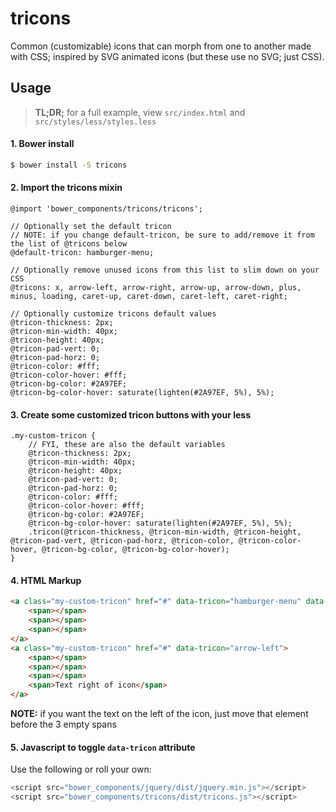 # tricons
Common (customizable) icons that can morph from one to another made with CSS; inspired by SVG animated icons (but these use no SVG; just CSS).

## Usage

> __TL;DR;__ for a full example, view `src/index.html` and `src/styles/less/styles.less`

#### 1. Bower install 

```bash
$ bower install -S tricons
```

#### 2. Import the tricons mixin
```less
@import 'bower_components/tricons/tricons';

// Optionally set the default tricon
// NOTE: if you change default-tricon, be sure to add/remove it from the list of @tricons below
@default-tricon: hamburger-menu;

// Optionally remove unused icons from this list to slim down on your CSS
@tricons: x, arrow-left, arrow-right, arrow-up, arrow-down, plus, minus, loading, caret-up, caret-down, caret-left, caret-right;

// Optionally customize tricons default values
@tricon-thickness: 2px;
@tricon-min-width: 40px;
@tricon-height: 40px;
@tricon-pad-vert: 0;
@tricon-pad-horz: 0;
@tricon-color: #fff;
@tricon-color-hover: #fff;
@tricon-bg-color: #2A97EF;
@tricon-bg-color-hover: saturate(lighten(#2A97EF, 5%), 5%);
```


#### 3. Create some customized tricon buttons with your less
```less
.my-custom-tricon {
    // FYI, these are also the default variables
    @tricon-thickness: 2px; 
    @tricon-min-width: 40px; 
    @tricon-height: 40px; 
    @tricon-pad-vert: 0; 
    @tricon-pad-horz: 0; 
    @tricon-color: #fff; 
    @tricon-color-hover: #fff; 
    @tricon-bg-color: #2A97EF; 
    @tricon-bg-color-hover: saturate(lighten(#2A97EF, 5%), 5%);
    .tricon(@tricon-thickness, @tricon-min-width, @tricon-height, @tricon-pad-vert, @tricon-pad-horz, @tricon-color, @tricon-color-hover, @tricon-bg-color, @tricon-bg-color-hover);
}
```

#### 4. HTML Markup
```html
<a class="my-custom-tricon" href="#" data-tricon="hamburger-menu" data-tricon-toggle="x">
    <span></span>
    <span></span>
    <span></span>
</a>
<a class="my-custom-tricon" href="#" data-tricon="arrow-left">
    <span></span>
    <span></span>
    <span></span>
    <span>Text right of icon</span>
</a>
```

__NOTE:__ if you want the text on the left of the icon, just move that element before the 3 empty spans

#### 5. Javascript to toggle `data-tricon` attribute

Use the following or roll your own:
```js
<script src="bower_components/jquery/dist/jquery.min.js"></script>
<script src="bower_components/tricons/dist/tricons.js"></script>
```